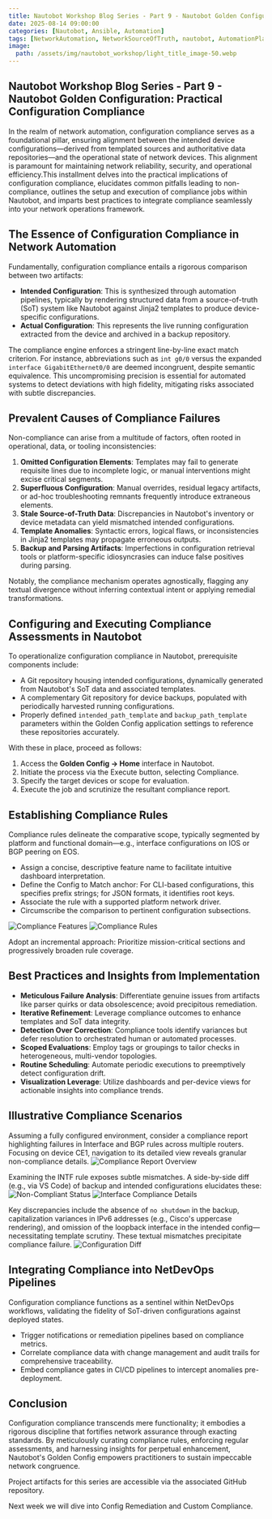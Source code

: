 ```yaml
---
title: Nautobot Workshop Blog Series - Part 9 - Nautobot Golden Configuration - Practical Configuration Compliance
date: 2025-08-14 09:00:00
categories: [Nautobot, Ansible, Automation]
tags: [NetworkAutomation, NetworkSourceOfTruth, nautobot, AutomationPlatform, NautobotTutorials]
image:
  path: /assets/img/nautobot_workshop/light_title_image-50.webp
---
```


## Nautobot Workshop Blog Series - Part 9 - Nautobot Golden Configuration: Practical Configuration Compliance

In the realm of network automation, configuration compliance serves as a foundational pillar, ensuring alignment between the intended device configurations—derived from templated sources and authoritative data repositories—and the operational state of network devices. This alignment is paramount for maintaining network reliability, security, and operational efficiency.This installment delves into the practical implications of configuration compliance, elucidates common pitfalls leading to non-compliance, outlines the setup and execution of compliance jobs within Nautobot, and imparts best practices to integrate compliance seamlessly into your network operations framework.

## The Essence of Configuration Compliance in Network Automation
Fundamentally, configuration compliance entails a rigorous comparison between two artifacts:
- **Intended Configuration**: This is synthesized through automation pipelines, typically by rendering structured data from a source-of-truth (SoT) system like Nautobot against Jinja2 templates to produce device-specific configurations.
- **Actual Configuration**: This represents the live running configuration extracted from the device and archived in a backup repository.

The compliance engine enforces a stringent line-by-line exact match criterion. For instance, abbreviations such as ```int g0/0``` versus the expanded``` interface GigabitEthernet0/0``` are deemed incongruent, despite semantic equivalence. This uncompromising precision is essential for automated systems to detect deviations with high fidelity, mitigating risks associated with subtle discrepancies.

## Prevalent Causes of Compliance Failures
Non-compliance can arise from a multitude of factors, often rooted in operational, data, or tooling inconsistencies:
1. **Omitted Configuration Elements**: Templates may fail to generate requisite lines due to incomplete logic, or manual interventions might excise critical segments.
2. **Superfluous Configuration**: Manual overrides, residual legacy artifacts, or ad-hoc troubleshooting remnants frequently introduce extraneous elements.
3. **Stale Source-of-Truth Data**: Discrepancies in Nautobot's inventory or device metadata can yield mismatched intended configurations.
4. **Template Anomalies**: Syntactic errors, logical flaws, or inconsistencies in Jinja2 templates may propagate erroneous outputs.
5. **Backup and Parsing Artifacts**: Imperfections in configuration retrieval tools or platform-specific idiosyncrasies can induce false positives during parsing.

Notably, the compliance mechanism operates agnostically, flagging any textual divergence without inferring contextual intent or applying remedial transformations.

## Configuring and Executing Compliance Assessments in Nautobot
To operationalize configuration compliance in Nautobot, prerequisite components include:
- A Git repository housing intended configurations, dynamically generated from Nautobot's SoT data and associated templates.
- A complementary Git repository for device backups, populated with periodically harvested running configurations.
- Properly defined ```intended_path_template``` and ```backup_path_template``` parameters within the Golden Config application settings to reference these repositories accurately.

With these in place, proceed as follows:
1. Access the **Golden Config → Home** interface in Nautobot.
2. Initiate the process via the Execute button, selecting Compliance.
3. Specify the target devices or scope for evaluation.
4. Execute the job and scrutinize the resultant compliance report.

## Establishing Compliance Rules
Compliance rules delineate the comparative scope, typically segmented by platform and functional domain—e.g., interface configurations on IOS or BGP peering on EOS.
- Assign a concise, descriptive feature name to facilitate intuitive dashboard interpretation.
- Define the Config to Match anchor: For CLI-based configurations, this specifies prefix strings; for JSON formats, it identifies root keys.
- Associate the rule with a supported platform network driver.
- Circumscribe the comparison to pertinent configuration subsections.

<img src="/assets/img/nautobot_workshop/compliance-features.webp" alt="Compliance Features">
<img src="/assets/img/nautobot_workshop/compliance-rules.webp" alt="Compliance Rules">

Adopt an incremental approach: Prioritize mission-critical sections and progressively broaden rule coverage.

## Best Practices and Insights from Implementation
- **Meticulous Failure Analysis**: Differentiate genuine issues from artifacts like parser quirks or data obsolescence; avoid precipitous remediation.
- **Iterative Refinement**: Leverage compliance outcomes to enhance templates and SoT data integrity.
- **Detection Over Correction**: Compliance tools identify variances but defer resolution to orchestrated human or automated processes.
- **Scoped Evaluations**: Employ tags or groupings to tailor checks in heterogeneous, multi-vendor topologies.
- **Routine Scheduling**: Automate periodic executions to preemptively detect configuration drift.
- **Visualization Leverage**: Utilize dashboards and per-device views for actionable insights into compliance trends.

## Illustrative Compliance Scenarios
Assuming a fully configured environment, consider a compliance report highlighting failures in Interface and BGP rules across multiple routers. Focusing on device CE1, navigation to its detailed view reveals granular non-compliance details.
<img src="/assets/img/nautobot_workshop/compliance-report.webp" alt="Compliance Report Overview">

Examining the INTF rule exposes subtle mismatches. A side-by-side diff (e.g., via VS Code) of backup and intended configurations elucidates these:
<img src="/assets/img/nautobot_workshop/compliance-not-compliant.webp" alt="Non-Compliant Status">
<img src="/assets/img/nautobot_workshop/compliance-interfaces.webp" alt="Interface Compliance Details">

Key discrepancies include the absence of ```no shutdown``` in the backup, capitalization variances in IPv6 addresses (e.g., Cisco's uppercase rendering), and omission of the loopback interface in the intended config—necessitating template scrutiny. These textual mismatches precipitate compliance failure.
<img src="/assets/img/nautobot_workshop/compliance-diff.webp" alt="Configuration Diff">

## Integrating Compliance into NetDevOps Pipelines
Configuration compliance functions as a sentinel within NetDevOps workflows, validating the fidelity of SoT-driven configurations against deployed states.
- Trigger notifications or remediation pipelines based on compliance metrics.
- Correlate compliance data with change management and audit trails for comprehensive traceability.
- Embed compliance gates in CI/CD pipelines to intercept anomalies pre-deployment.

## Conclusion
Configuration compliance transcends mere functionality; it embodies a rigorous discipline that fortifies network assurance through exacting standards. By meticulously curating compliance rules, enforcing regular assessments, and harnessing insights for perpetual enhancement, Nautobot's Golden Config empowers practitioners to sustain impeccable network congruence.

Project artifacts for this series are accessible via the associated GitHub repository.

Next week we will dive into Config Remediation and Custom Compliance.